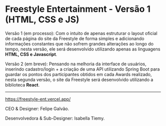 # Freestyle Entertainment - Versão 1 (HTML, CSS e JS)

Versão 1 (em processo): Com o intuito de apenas estruturar o layout oficial de cada página do site da Freestyle de forma simples e adicionando informações constantes que não sofrem grandes alterações ao longo do tempo, nesta versão, ele será desenvolvido utilizando apenas as linguagens **HTML, CSS e Javascript**.

Versão 2 (em breve): Pensando na melhoria da interface de usuários, inserindo cadastro/login + a criação de uma API utilizando Spring Boot para guardar os pontos dos participantes obtidos em cada Awards realizado, nesta segunda versão, o site da Freestyle será desenvolvido utilizando a biblioteca **React**.

--------------------------------------------------------------------------------------------------
https://freestyle-ent.vercel.app/

CEO & Designer: Felipe Galvão.

Desenvolvedora & Sub-Designer: Isabella Tiemy.
